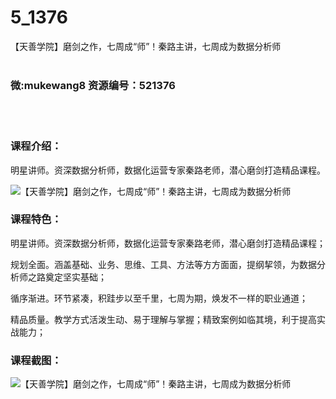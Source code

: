 # 5_1376
【天善学院】磨剑之作，七周成“师”！秦路主讲，七周成为数据分析师
<br/></br>
<h3>微:mukewang8 资源编号：521376</h3>
<br/></br>
<h3>课程介绍：</h3>
<p>明星讲师。资深<a title="查看与 数据分析 相关的文章" target="_blank">数据分析</a>师，数据化运营专家秦路老师，潜心磨剑打造精品课程。</p>
<p><img src="https://www.ko996.com/wp-content/uploads/img/2018/03/2-144-300x170.png" alt="【天善学院】磨剑之作，七周成“师”！秦路主讲，七周成为数据分析师"></p>
<div class="info-desc">
<h3>课程特色：</h3>
<p>明星讲师。资深<a title="查看与 数据分析 相关的文章" target="_blank">数据分析</a>师，数据化运营专家秦路老师，潜心磨剑打造精品课程；</p>
<p>规划全面。涵盖基础、业务、思维、工具、方法等方方面面，提纲挈领，为数据分析师之路奠定坚实基础；</p>
<p>循序渐进。环节紧凑，积跬步以至千里，七周为期，焕发不一样的职业通道；</p>
<p>精品质量。教学方式活泼生动、易于理解与掌握；精致案例如临其境，利于提高实战能力；</p>
<h3>课程截图：</h3>
<p><img src="https://www.ko996.com/wp-content/uploads/img/2018/03/3-146-300x70.png" alt="【天善学院】磨剑之作，七周成“师”！秦路主讲，七周成为数据分析师"></p>


			
</div>
